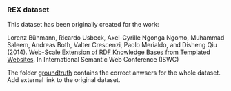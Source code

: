 
### REX dataset ###

This dataset has been originally created for the work:


Lorenz Bühmann, Ricardo Usbeck, Axel-Cyrille Ngonga Ngomo, Muhammad Saleem, Andreas Both, Valter Crescenzi, Paolo Merialdo, and Disheng Qiu (2014). [Web-Scale Extension of RDF Knowledge Bases from Templated Websites](http://svn.aksw.org/papers/2014/ISWC_REX/public.pdf). In International Semantic Web Conference (ISWC)

The folder [groundtruth](./groundtruth) contains the correct anwsers for the whole dataset.
Add external link to the original dataset.